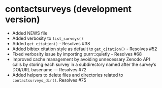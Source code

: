 # contactsurveys (development version)

* Added NEWS file
* Added verbosity to `list_surveys()`
* Added `get_citation()` - Resolves #38
* Added bibtex citation style as default to `get_citation()` - Resolves #52
* Fixed verbosity issue by importing purrr::quietly - Resolves #68
* Improved cache management by avoiding unnecessary Zenodo API calls by storing each survey in a subdirectory named after the survey’s DOI/URL basename — Resolves #72
* Added helpers to delete files and directories related to `contactsurveys_dir()`. Resolves #75
